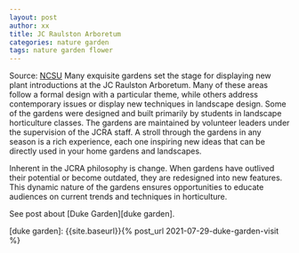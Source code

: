 ```yaml
---
layout: post
author: xx
title: JC Raulston Arboretum
categories: nature garden
tags: nature garden flower
---
```

Source: [NCSU][ncsu] 
Many exquisite gardens set the stage for displaying new plant introductions at the JC Raulston Arboretum. Many of these areas follow a formal design with a particular theme, while others address contemporary issues or display new techniques in landscape design. Some of the gardens were designed and built primarily by students in landscape horticulture classes. The gardens are maintained by volunteer leaders under the supervision of the JCRA staff. A stroll through the gardens in any season is a rich experience, each one inspiring new ideas that can be directly used in your home gardens and landscapes.

Inherent in the JCRA philosophy is change. When gardens have outlived their potential or become outdated, they are redesigned into new features. This dynamic nature of the gardens ensures opportunities to educate audiences on current trends and techniques in horticulture.

See post about [Duke Garden][duke garden]. 

[ncsu]: https://jcra.ncsu.edu//horticulture/gardens/
[duke garden]: {{site.baseurl}}{% post_url 2021-07-29-duke-garden-visit %}